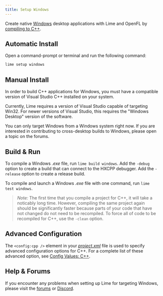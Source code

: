 ```yaml
---
title: Setup Windows
---
```


Create native [Windows](https://developer.microsoft.com/en-us/windows/) desktop applications with Lime and OpenFL by [compiling to C++](https://haxe.org/manual/target-cpp-getting-started.html).

## Automatic Install

Open a command-prompt or terminal and run the following command:

```sh
lime setup windows
```

## Manual Install

In order to build C++ applications for Windows, you must have a compatible version of Visual Studio C++ installed on your system.

Currently, Lime requires a version of Visual Studio capable of targeting Win32. For newer versions of Visual Studio, this requires the "Windows Desktop" version of the software.

You can only target Windows from a Windows system right now. If you are interested in contributing to cross-desktop builds to Windows, please open a topic on the forums.

## Build & Run

To compile a Windows _.exe_ file, run `lime build windows`. Add the `-debug` option to create a build that can connect to the HXCPP debugger. Add the `-release` option to create a release build.

To compile and launch a Windows _.exe_ file with one command, run `lime test windows`.

> _Note:_ The first time that you compile a project for C++, it will take a noticably long time. However, compiling the same project again should be significantly faster because parts of your code that have not changed do not need to be recompiled. To force all of code to be recompiled for C++, use the `-clean` option.

## Advanced Configuration

The `<config:cpp />` element in your [_project.xml_](../../project-files/xml-format/) file is used to specify advanced configuration options for C++. For a complete list of these advanced option, see [Config Values: C++](../../project-files/xml-format/config/#c).

## Help & Forums

If you encounter any problems when setting up Lime for targeting Windows, please visit the [forums](http://community.openfl.org/c/help) or [Discord](https://discord.gg/tDgq8EE).
